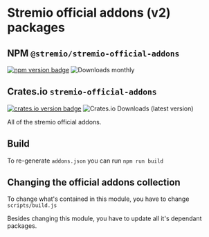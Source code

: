 # Stremio official addons (v2) packages

## NPM `@stremio/stremio-official-addons`
[![npm version badge][version badge]][v2-npm-link] ![Downloads monthly][downloads badge]

## Crates.io `stremio-official-addons`
[![crates.io version badge][crates version]][v2-crates-io-link] ![Crates.io Downloads (latest version)][crates.io downloads badge]

All of the stremio official addons.

## Build

To re-generate `addons.json` you can run `npm run build`

## Changing the official addons collection

To change what's contained in this module, you have to change `scripts/build.js`

Besides changing this module, you have to update all it's dependant packages.


[v2-npm-link]: https://www.npmjs.com/package/@stremio/stremio-official-addons
[downloads badge]: https://img.shields.io/npm/dm/%40stremio/stremio-official-addons?label=%40stremio%2Fstremio-official-addons%20downloads&link=https%3A%2F%2Fwww.npmjs.com%2Fpackage%2F%40stremio%2Fstremio-official-addons

[version badge]: https://img.shields.io/npm/v/%40stremio/stremio-official-addons?label=%40stremio%2Fstremio-official-addons&link=https%3A%2F%2Fwww.npmjs.com%2Fpackage%2F%40stremio%2Fstremio-official-addons

[v2-crates-io-link]: https://crates.io/crates/stremio-official-addons
[crates version]: https://img.shields.io/crates/v/stremio-official-addons
[crates.io downloads badge]: https://img.shields.io/crates/dv/stremio-official-addons?label=Crates.io%20downloads%20(latest%20version)
